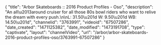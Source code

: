 {
    "title": "Arbor Skateboards :: 2016 Product Profiles - Oso",
    "description": "An all\u2013around cruiser for all those 80s bowl riders who want to relive the dream with every push.\n\nL: 31.50\u201d W: 9.50\u201d WB: 14.50\u201d",
    "channelid": "3763991",
    "videoid": "67507286",
    "date_created": "1471125382",
    "date_modified": "1473191708",
    "type": "captivate",
    "layout": "channelVideo",
    "url": "\/arbor\/arbor-skateboards-2016-product-profiles-oso\/3763991-67507286"
}